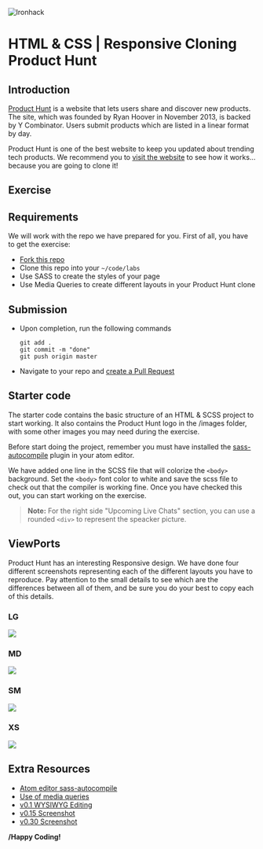 ![Ironhack](https://i.imgur.com/1QgrNNw.png)

# HTML & CSS | Responsive Cloning Product Hunt

## Introduction

[Product Hunt](https://www.producthunt.com/) is a website that lets users share and discover new products. The site, which was founded by Ryan Hoover in November 2013, is backed by Y Combinator. Users submit products which are listed in a linear format by day.

Product Hunt is one of the best website to keep you updated about trending tech products. We recommend you to [visit the website](https://www.producthunt.com/) to see how it works... because you are going to clone it!

## Exercise

## Requirements

We will work with the repo we have prepared for you. First of all, you have to get the exercise:

- [Fork this repo](https://guides.github.com/activities/forking/)
- Clone this repo into your `~/code/labs`
- Use SASS to create the styles of your page
- Use Media Queries to create different layouts in your Product Hunt clone

## Submission

- Upon completion, run the following commands

	```
  git add .
  git commit -m "done"
  git push origin master
  ```

- Navigate to your repo and [create a Pull Request](https://help.github.com/articles/creating-a-pull-request/)

## Starter code

The starter code contains the basic structure of an HTML & SCSS project to start working. It also contains the Product Hunt logo in the /images folder, with some other images you may need during the exercise.

Before start doing the project, remember you must have installed the [sass-autocompile](https://atom.io/packages/sass-autocompile) plugin in your atom editor.

We have added one line in the SCSS file that will colorize the `<body>` background. Set the `<body>` font color to white and save the scss file to check out that the compiler is working fine. Once you have checked this out, you can start working on the exercise.

> **Note:** For the right side "Upcoming Live Chats" section, you can use a rounded `<div>` to represent the speacker picture.

## ViewPorts

Product Hunt has an interesting Responsive design. We have done four different screenshots representing each of the different layouts you have to reproduce. Pay attention to the small details to see which are the differences between all of them, and be sure you do your best to copy each of this details.

### LG
![](https://i.imgur.com/IrOCbjL.png)

### MD
![](https://i.imgur.com/nDVp2dv.png)

### SM
![](https://i.imgur.com/uudBk5K.png)

### XS
![](https://i.imgur.com/s8FpbyH.png)

## Extra Resources

- [Atom editor sass-autocompile](https://atom.io/packages/sass-autocompile)
- [Use of media queries](https://developer.mozilla.org/en-US/docs/Web/CSS/Media_Queries/Using_media_queries)
- [v0.1 WYSIWYG Editing](https://i.gyazo.com/a62eeeb8d217daf7de529f3d8e2a7a57.mp4)
- [v0.15 Screenshot](https://i.gyazo.com/dd6e08661e613d068ea48cc18a877104.png)
- [v0.30 Screenshot](https://i.gyazo.com/82346f2b6b437a095ae3076fe0451b5d.png)

**/Happy Coding!**
